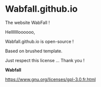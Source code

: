 # Wabfall.github.io
The website WabFall !

Hellllllloooooo,

Wabfall.github.io is open-source !


Based on brushed template.


Just respect this license ...
Thank you !

__Wabfall__

https://www.gnu.org/licenses/gpl-3.0.fr.html
